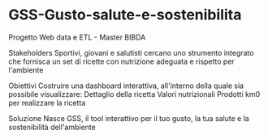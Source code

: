 # GSS-Gusto-salute-e-sostenibilita
Progetto Web data e ETL - Master BIBDA 

Stakeholders
Sportivi, giovani e salutisti cercano uno strumento integrato che fornisca un set di ricette con nutrizione adeguata e rispetto per l'ambiente 

Obiettivi
Costruire una dashboard interattiva, all'interno della quale sia possibile visualizzare:
Dettaglio della ricetta 
Valori nutrizionali
Prodotti km0 per realizzare la ricetta

Soluzione
Nasce GSS, il tool interattivo per il tuo gusto, la tua salute e la sostenibilità dell'ambiente
